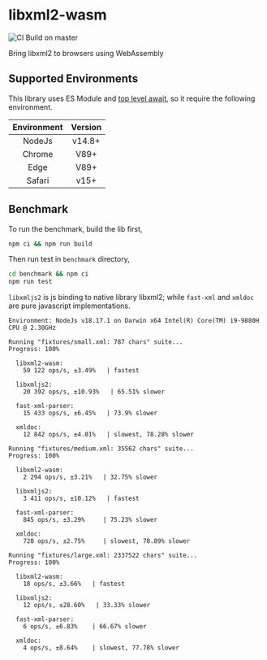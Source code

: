 # libxml2-wasm

![CI Build on master](https://github.com/jameslan/libxml2-wasm/actions/workflows/build.yml/badge.svg)

Bring libxml2 to browsers using WebAssembly

## Supported Environments

This library uses ES Module and [top level await](https://caniuse.com/?search=top%20level%20await), so it require the following environment.

|Environment|Version|
|:---:|:---:|
|NodeJs|v14.8+|
|Chrome|V89+|
|Edge|V89+|
|Safari|v15+|

## Benchmark

To run the benchmark, build the lib first,

```sh
npm ci && npm run build
```

Then run test in `benchmark` directory,

```sh
cd benchmark && npm ci
npm run test
```

`libxmljs2` is js binding to native library libxml2; while `fast-xml` and `xmldoc` are pure javascript implementations.

```
Environment: NodeJs v18.17.1 on Darwin x64 Intel(R) Core(TM) i9-9880H CPU @ 2.30GHz

Running "fixtures/small.xml: 787 chars" suite...
Progress: 100%

  libxml2-wasm:
    59 122 ops/s, ±3.49%   | fastest

  libxmljs2:
    20 392 ops/s, ±10.93%   | 65.51% slower

  fast-xml-parser:
    15 433 ops/s, ±6.45%   | 73.9% slower

  xmldoc:
    12 842 ops/s, ±4.01%   | slowest, 78.28% slower

Running "fixtures/medium.xml: 35562 chars" suite...
Progress: 100%

  libxml2-wasm:
    2 294 ops/s, ±3.21%   | 32.75% slower

  libxmljs2:
    3 411 ops/s, ±10.12%   | fastest

  fast-xml-parser:
    845 ops/s, ±3.29%     | 75.23% slower

  xmldoc:
    720 ops/s, ±2.75%     | slowest, 78.89% slower

Running "fixtures/large.xml: 2337522 chars" suite...
Progress: 100%

  libxml2-wasm:
    18 ops/s, ±3.66%   | fastest

  libxmljs2:
    12 ops/s, ±28.60%   | 33.33% slower

  fast-xml-parser:
    6 ops/s, ±6.83%    | 66.67% slower

  xmldoc:
    4 ops/s, ±8.64%    | slowest, 77.78% slower
```
